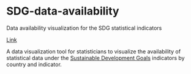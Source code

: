 # SDG-data-availability
Data availability visualization for the SDG statistical indicators

[Link](https://d2rwhfbjpjbl50.cloudfront.net/)

A data visualization tool for statisticians to visualize the availability of statistical data under the [Sustainable Development Goals](https://unstats.un.org/sdgs/) 
indicators by country and indicator.


